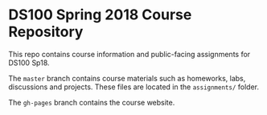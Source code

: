 DS100 Spring 2018 Course Repository
====================================

This repo contains course information and public-facing assignments for DS100 Sp18. 

The `master` branch contains course materials such as homeworks, labs, discussions and projects. These files are located in the `assignments/` folder. 

The `gh-pages` branch contains the course website. 